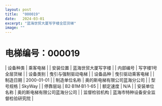 ```yaml
---
layout: post
title:  "000019"
date:   2024-03-01
excerpt: "蓝海世贸大厦写字楼全层货梯"
image: ""
---
```


# 电梯编号：000019

| 设备种类     | 乘客电梯                             |
| 安装位置     | 蓝海世贸大厦写字楼                 |
| 内部编号     | 写字楼1号全层货梯                 |
| 设备类别     | 曳引与强制驱动电梯               |
| 设备品种     | 曳引驱动乘客电梯                 |
| 制造日期     | 2000-01-01                 |
| 制造单位名称 | 奥的斯电梯有限公司蓝海分公司             |
| 型号规格     | SkyWay                           |
| 停靠层站     | B2·B1M·B1·1-65                           |
| 额定速度     | N/A                           |
| 安装单位名称 | 奥的斯电梯有限公司蓝海分公司 |
| 监督检验机构 | 蓝海市特种设备安全监督检验研究院 |

